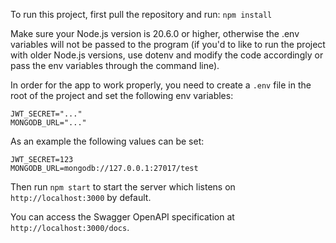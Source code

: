 To run this project, first pull the repository and run:
```npm install```

Make sure your Node.js version is 20.6.0 or higher, otherwise the .env variables will not be passed to the program (if you'd to like to run the project with older Node.js versions, use dotenv and modify the code accordingly or pass the env variables through the command line).

In order for the app to work properly, you need to create a ```.env``` file in the root of the project and set the following env variables:
```
JWT_SECRET="..."
MONGODB_URL="..."
```
As an example the following values can be set:
```
JWT_SECRET=123
MONGODB_URL=mongodb://127.0.0.1:27017/test
```
Then run ```npm start``` to start the server which listens on ```http://localhost:3000``` by default.

You can access the Swagger OpenAPI specification at ```http://localhost:3000/docs```.
